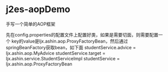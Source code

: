 # j2es-aopDemo
手写一个简单的AOP框架

先在config.properties的配置文件上配置好类，如果是需要切面，则需要配置一个
key的value是ljx.ashin.aop.ProxyFactoryBean，然后通过springBeanFactory获取bean，如下面
studentService.advice = ljx.ashin.aop.MyAdvice
studentService.target = ljx.ashin.service.StudentServiceImpl
studentService = ljx.ashin.aop.ProxyFactoryBean

